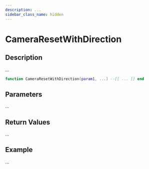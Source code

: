 ```yaml
---
description: ...
sidebar_class_name: hidden
---
```


# CameraResetWithDirection

## Description

...

```lua
function CameraResetWithDirection(param1, ...) --[[ ... ]] end
```

## Parameters

...

## Return Values

...

## Example

...

